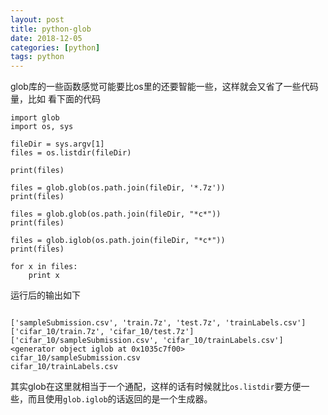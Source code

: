 ```yaml
---
layout: post
title: python-glob
date: 2018-12-05
categories: [python]
tags: python
---
```

<!--more-->

glob库的一些函数感觉可能要比os里的还要智能一些，这样就会又省了一些代码量，比如
看下面的代码

```
import glob
import os, sys 

fileDir = sys.argv[1]
files = os.listdir(fileDir)

print(files)

files = glob.glob(os.path.join(fileDir, '*.7z'))
print(files)

files = glob.glob(os.path.join(fileDir, "*c*"))
print(files)

files = glob.iglob(os.path.join(fileDir, "*c*"))
print(files)

for x in files:
    print x

```

运行后的输出如下

```

['sampleSubmission.csv', 'train.7z', 'test.7z', 'trainLabels.csv']
['cifar_10/train.7z', 'cifar_10/test.7z']
['cifar_10/sampleSubmission.csv', 'cifar_10/trainLabels.csv']
<generator object iglob at 0x1035c7f00>
cifar_10/sampleSubmission.csv
cifar_10/trainLabels.csv

```

其实glob在这里就相当于一个通配，这样的话有时候就比`os.listdir`要方便一些，而且使用`glob.iglob`的话返回的是一个生成器。
